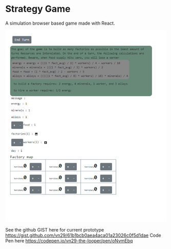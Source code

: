 # Strategy Game
A simulation browser based game made with React.

![](https://github.com/vn29/Personal_Project_React_strategy_game/blob/master/Example.PNG?raw=true)

See the github GIST here for current prototype https://gist.github.com/vn29/61b1bcb0aea4aca01a23026c0f5d1dae
Code Pen here https://codepen.io/vn29-the-looper/pen/oNvmEbq

